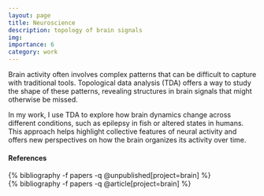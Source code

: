 ```yaml
---
layout: page
title: Neuroscience
description: topology of brain signals
img: 
importance: 6
category: work
---
```


Brain activity often involves complex patterns that can be difficult to capture with traditional tools. Topological data analysis (TDA) offers a way to study the shape of these patterns, revealing structures in brain signals that might otherwise be missed.

In my work, I use TDA to explore how brain dynamics change across different conditions, such as epilepsy in fish or altered states in humans. This approach helps highlight collective features of neural activity and offers new perspectives on how the brain organizes its activity over time.

#### References

<div class="publications">
{% bibliography -f papers -q @unpublished[project=brain] %}
</div>

<div class="publications">
{% bibliography -f papers -q @article[project=brain] %}
</div>


